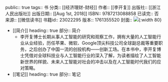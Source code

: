 public:: true
tags:: 书
分类:: [[经济理财-财经]]
作者:: [[李开复]]
出版社:: [[浙江人民出版社]]
出版日期:: [[Aug 1st, 2018]]
ISBN:: 9787213088858
已读完:: 否
来源:: [[微信读书]]
书籍id:: 23022295
版本:: 1761355520
封面:: ![](https://weread-1258476243.file.myqcloud.com/weread/cover/43/YueWen_23022295/s_YueWen_23022295.jpg){:width 80}

- [[简介]]
  heading:: true
  部分:: 简介
	- 李开复博士长期从事人工智能的研究和观察工作，拥有大量的人工智能行业从业经验，历任苹果、微软、Google顶尖科技公司全球副总裁等重要职务，之后创办了中国一流的创投机构——创新工场。在本书中，李开复博士凭借对全球科技业与人工智能行业的深入了解，为读者描绘了人工智能新世界的样貌、未来人工智能对社会的冲击以及在人工智能时代我们的应对策略。
- [[笔记]]
  heading:: true
  部分:: 笔记